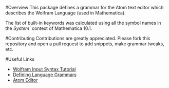 #Overview
This package defines a grammar for the Atom text editor which describes the Wolfram Language (used in Mathematica).

The list of built-in keywords was calculated using all the symbol names in the *System`* context of Mathematica 10.1.

#Contributing
Contributions are greatly appreciated. Please fork this repository and open a pull request to add snippets, make grammar
tweaks, etc.

#Useful Links
- [Wolfram Input Syntax Tutorial](http://http://reference.wolfram.com/language/tutorial/InputSyntax.html)
- [Defining Language Grammars](http://manual.macromates.com/en/language_grammars.html)
- [Atom Editor](http://atom.io)
